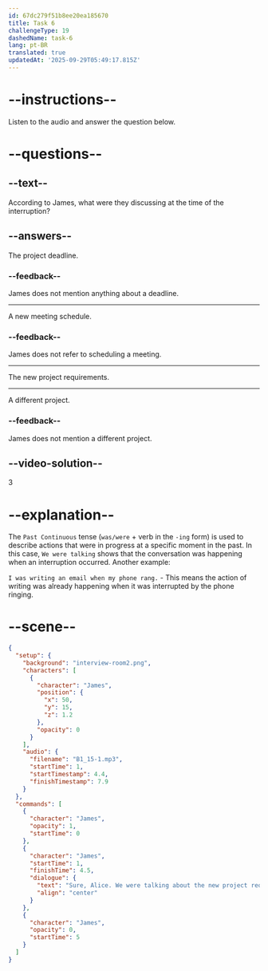```yaml
---
id: 67dc279f51b8ee20ea185670
title: Task 6
challengeType: 19
dashedName: task-6
lang: pt-BR
translated: true
updatedAt: '2025-09-29T05:49:17.815Z'
---
```


<!-- (Audio) James: Sure, Alice. We were talking about the new project requirements, right? -->

# --instructions--

Listen to the audio and answer the question below.

# --questions--

## --text--

According to James, what were they discussing at the time of the interruption?

## --answers--

The project deadline.

### --feedback--

James does not mention anything about a deadline.

---

A new meeting schedule.

### --feedback--

James does not refer to scheduling a meeting.

---

The new project requirements.

---

A different project.

### --feedback--

James does not mention a different project.

## --video-solution--

3

# --explanation--

The `Past Continuous` tense (`was/were` + verb in the `-ing` form) is used to describe actions that were in progress at a specific moment in the past. In this case, `We were talking` shows that the conversation was happening when an interruption occurred. Another example:

`I was writing an email when my phone rang.` - This means the action of writing was already happening when it was interrupted by the phone ringing.

# --scene--

```json
{
  "setup": {
    "background": "interview-room2.png",
    "characters": [
      {
        "character": "James",
        "position": {
          "x": 50,
          "y": 15,
          "z": 1.2
        },
        "opacity": 0
      }
    ],
    "audio": {
      "filename": "B1_15-1.mp3",
      "startTime": 1,
      "startTimestamp": 4.4,
      "finishTimestamp": 7.9
    }
  },
  "commands": [
    {
      "character": "James",
      "opacity": 1,
      "startTime": 0
    },
    {
      "character": "James",
      "startTime": 1,
      "finishTime": 4.5,
      "dialogue": {
        "text": "Sure, Alice. We were talking about the new project requirements, right?",
        "align": "center"
      }
    },
    {
      "character": "James",
      "opacity": 0,
      "startTime": 5
    }
  ]
}
```
